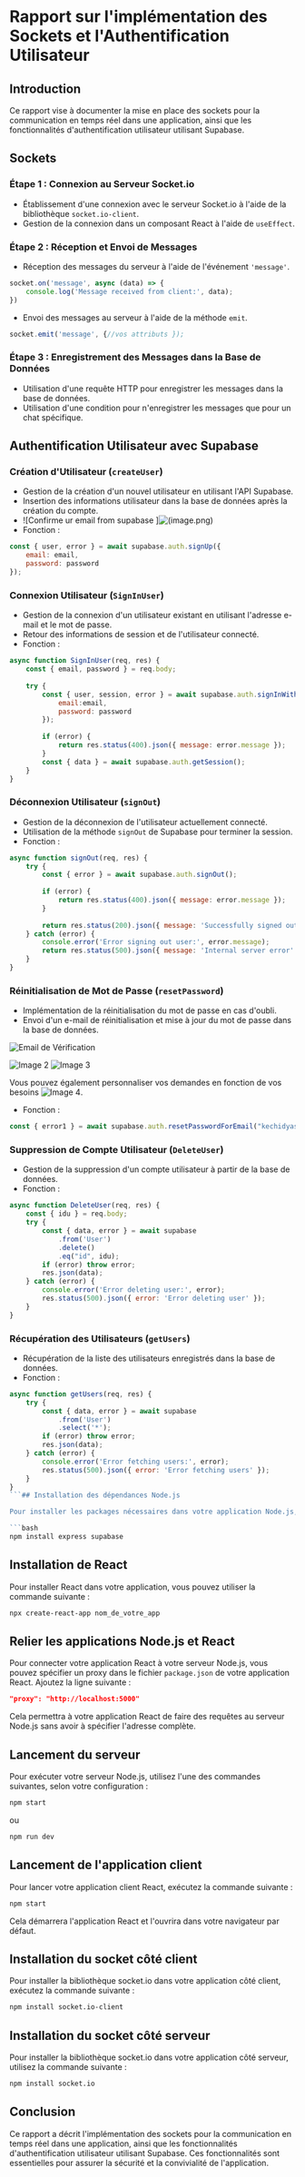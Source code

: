 

# Rapport sur l'implémentation des Sockets et l'Authentification Utilisateur

## Introduction
Ce rapport vise à documenter la mise en place des sockets pour la communication en temps réel dans une application, ainsi que les fonctionnalités d'authentification utilisateur utilisant Supabase.

## Sockets
### Étape 1 : Connexion au Serveur Socket.io
- Établissement d'une connexion avec le serveur Socket.io à l'aide de la bibliothèque `socket.io-client`.
- Gestion de la connexion dans un composant React à l'aide de `useEffect`.

### Étape 2 : Réception et Envoi de Messages
- Réception des messages du serveur à l'aide de l'événement `'message'`.

```javascript
socket.on('message', async (data) => { 
    console.log('Message received from client:', data);
})
```

- Envoi des messages au serveur à l'aide de la méthode `emit`.    

```javascript
socket.emit('message', {//vos attributs });
```

### Étape 3 : Enregistrement des Messages dans la Base de Données
- Utilisation d'une requête HTTP pour enregistrer les messages dans la base de données.
- Utilisation d'une condition pour n'enregistrer les messages que pour un chat spécifique.

## Authentification Utilisateur avec Supabase
### Création d'Utilisateur (`createUser`)
- Gestion de la création d'un nouvel utilisateur en utilisant l'API Supabase.
- Insertion des informations utilisateur dans la base de données après la création du compte.
- ![Confirme ur email from supabase ]![(image.png)](photo/image.png)
- Fonction :

```javascript
const { user, error } = await supabase.auth.signUp({
    email: email,
    password: password
});
```

### Connexion Utilisateur (`SignInUser`)
- Gestion de la connexion d'un utilisateur existant en utilisant l'adresse e-mail et le mot de passe.
- Retour des informations de session et de l'utilisateur connecté.
- Fonction :

```javascript
async function SignInUser(req, res) {
    const { email, password } = req.body;
    
    try {
        const { user, session, error } = await supabase.auth.signInWithPassword({
            email:email,
            password: password
        });
     
        if (error) {
            return res.status(400).json({ message: error.message });
        }
        const { data } = await supabase.auth.getSession();
    }
}
```

### Déconnexion Utilisateur (`signOut`)
- Gestion de la déconnexion de l'utilisateur actuellement connecté.
- Utilisation de la méthode `signOut` de Supabase pour terminer la session.
- Fonction :

```javascript
async function signOut(req, res) {
    try {
        const { error } = await supabase.auth.signOut();
    
        if (error) {
            return res.status(400).json({ message: error.message });
        }
       
        return res.status(200).json({ message: 'Successfully signed out' });
    } catch (error) {
        console.error('Error signing out user:', error.message);
        return res.status(500).json({ message: 'Internal server error' });
    }
}  
```
### Réinitialisation de Mot de Passe (`resetPassword`)

- Implémentation de la réinitialisation du mot de passe en cas d'oubli.
- Envoi d'un e-mail de réinitialisation et mise à jour du mot de passe dans la base de données.

![Email de Vérification](photo/image-1.png)

![Image 2](photo/image-2.png)
![Image 3](photo/image-3.png)

Vous pouvez également personnaliser vos demandes en fonction de vos besoins ![Image 4](photo/image-4.png).

- Fonction : 

```javascript
const { error1 } = await supabase.auth.resetPasswordForEmail("kechidyasmine2@gmail.com");
```

### Suppression de Compte Utilisateur (`DeleteUser`)
- Gestion de la suppression d'un compte utilisateur à partir de la base de données.
- Fonction :

```javascript
async function DeleteUser(req, res) {
    const { idu } = req.body;
    try {
        const { data, error } = await supabase
            .from('User')
            .delete()
            .eq("id", idu);
        if (error) throw error;
        res.json(data);
    } catch (error) {
        console.error('Error deleting user:', error);
        res.status(500).json({ error: 'Error deleting user' });
    }
}
```

### Récupération des Utilisateurs (`getUsers`)
- Récupération de la liste des utilisateurs enregistrés dans la base de données.
- Fonction :

```javascript
async function getUsers(req, res) {
    try {
        const { data, error } = await supabase
            .from('User')
            .select('*');
        if (error) throw error;
        res.json(data);
    } catch (error) {
        console.error('Error fetching users:', error);
        res.status(500).json({ error: 'Error fetching users' });
    }
}
```## Installation des dépendances Node.js

Pour installer les packages nécessaires dans votre application Node.js, exécutez la commande suivante :

```bash
npm install express supabase
```

## Installation de React

Pour installer React dans votre application, vous pouvez utiliser la commande suivante :

```bash
npx create-react-app nom_de_votre_app
```

## Relier les applications Node.js et React

Pour connecter votre application React à votre serveur Node.js, vous pouvez spécifier un proxy dans le fichier `package.json` de votre application React. Ajoutez la ligne suivante :

```json
"proxy": "http://localhost:5000"
```

Cela permettra à votre application React de faire des requêtes au serveur Node.js sans avoir à spécifier l'adresse complète.

## Lancement du serveur

Pour exécuter votre serveur Node.js, utilisez l'une des commandes suivantes, selon votre configuration :

```bash
npm start
```
ou
```bash
npm run dev
```

## Lancement de l'application client

Pour lancer votre application client React, exécutez la commande suivante :

```bash
npm start
```

Cela démarrera l'application React et l'ouvrira dans votre navigateur par défaut.



## Installation du socket côté client

Pour installer la bibliothèque socket.io dans votre application côté client, exécutez la commande suivante :

```bash
npm install socket.io-client
```

## Installation du socket côté serveur

Pour installer la bibliothèque socket.io dans votre application côté serveur, utilisez la commande suivante :

```bash
npm install socket.io
```


## Conclusion
Ce rapport a décrit  l'implémentation des sockets pour la communication en temps réel dans une application, ainsi que les fonctionnalités d'authentification utilisateur utilisant Supabase. Ces fonctionnalités sont essentielles pour assurer la sécurité et la convivialité de l'application.



